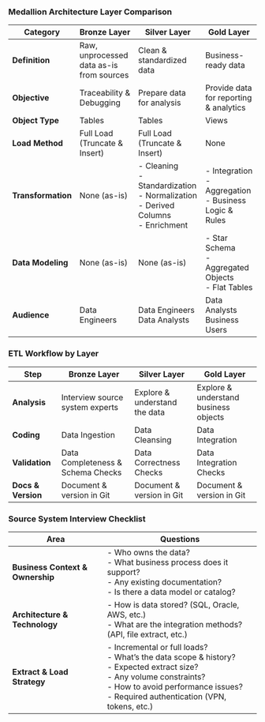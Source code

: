 ### Medallion Architecture Layer Comparison

| Category             | Bronze Layer                              | Silver Layer                                      | Gold Layer                                               |
|----------------------|--------------------------------------------|--------------------------------------------------|-----------------------------------------------------------|
| **Definition**       | Raw, unprocessed data as-is from sources  | Clean & standardized data                        | Business-ready data                                       |
| **Objective**        | Traceability & Debugging                  | Prepare data for analysis                        | Provide data for reporting & analytics                    |
| **Object Type**      | Tables                                     | Tables                                           | Views                                                     |
| **Load Method**      | Full Load (Truncate & Insert)             | Full Load (Truncate & Insert)                   | None                                                      |
| **Transformation**   | None (as-is)                               | - Cleaning<br>- Standardization<br>- Normalization<br>- Derived Columns<br>- Enrichment | - Integration<br>- Aggregation<br>- Business Logic & Rules |
| **Data Modeling**    | None (as-is)                               | None (as-is)                                    | - Star Schema<br>- Aggregated Objects<br>- Flat Tables     |
| **Audience**         | Data Engineers                             | Data Engineers<br>Data Analysts                  | Data Analysts<br>Business Users                            |

### ETL Workflow by Layer

| Step         | Bronze Layer                                       | Silver Layer                                    | Gold Layer                                      |
|--------------|----------------------------------------------------|------------------------------------------------|------------------------------------------------|
| **Analysis** | Interview source system experts                    | Explore & understand the data                  | Explore & understand business objects          |
| **Coding**   | Data Ingestion                                     | Data Cleansing                                 | Data Integration                               |
| **Validation**| Data Completeness & Schema Checks                | Data Correctness Checks                        | Data Integration Checks                        |
| **Docs & Version**| Document & version in Git                   | Document & version in Git                      | Document & version in Git                      |

### Source System Interview Checklist

| Area                          | Questions                                                                 |
|-------------------------------|---------------------------------------------------------------------------|
| **Business Context & Ownership** | - Who owns the data?<br>- What business process does it support?<br>- Any existing documentation?<br>- Is there a data model or catalog? |
| **Architecture & Technology**   | - How is data stored? (SQL, Oracle, AWS, etc.)<br>- What are the integration methods? (API, file extract, etc.) |
| **Extract & Load Strategy**     | - Incremental or full loads?<br>- What’s the data scope & history?<br>- Expected extract size?<br>- Any volume constraints?<br>- How to avoid performance issues?<br>- Required authentication (VPN, tokens, etc.) |
